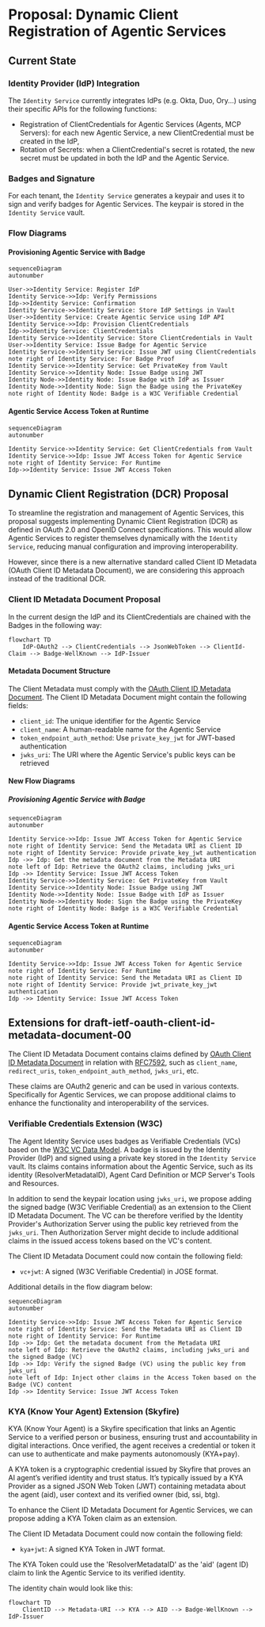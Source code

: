 # Proposal: Dynamic Client Registration of Agentic Services

## Current State

### Identity Provider (IdP) Integration

The `Identity Service` currently integrates IdPs (e.g. Okta, Duo, Ory...) using their specific APIs for the following functions:

- Registration of ClientCredentials for Agentic Services (Agents, MCP Servers): for each new Agentic Service, a new ClientCredential must be created in the IdP,
- Rotation of Secrets: when a ClientCredential's secret is rotated, the new secret must be updated in both the IdP and the Agentic Service.

### Badges and Signature

For each tenant, the `Identity Service` generates a keypair and uses it to sign and verify badges for Agentic Services. The keypair is stored in the `Identity Service` vault.

### Flow Diagrams

#### Provisioning Agentic Service with Badge

```mermaid
sequenceDiagram
autonumber

User->>Identity Service: Register IdP
Identity Service->>Idp: Verify Permissions
Idp->>Identity Service: Confirmation
Identity Service->>Identity Service: Store IdP Settings in Vault
User->>Identity Service: Create Agentic Service using IdP API
Identity Service->>Idp: Provision ClientCredentials
Idp->>Identity Service: ClientCredentials
Identity Service->>Identity Service: Store ClientCredentials in Vault
User->>Identity Service: Issue Badge for Agentic Service
Identity Service->>Identity Service: Issue JWT using ClientCredentials
note right of Identity Service: For Badge Proof
Identity Service->>Identity Service: Get PrivateKey from Vault
Identity Service->>Identity Node: Issue Badge using JWT
Identity Node->>Identity Node: Issue Badge with IdP as Issuer
Identity Node->>Identity Node: Sign the Badge using the PrivateKey
note right of Identity Node: Badge is a W3C Verifiable Credential
```

#### Agentic Service Access Token at Runtime

```mermaid
sequenceDiagram
autonumber

Identity Service->>Identity Service: Get ClientCredentials from Vault
Identity Service->>Idp: Issue JWT Access Token for Agentic Service
note right of Identity Service: For Runtime
Idp->>Identity Service: Issue JWT Access Token
```

## Dynamic Client Registration (DCR) Proposal

To streamline the registration and management of Agentic Services, this proposal suggests implementing Dynamic Client Registration (DCR) as defined in OAuth 2.0 and OpenID Connect specifications. This would allow Agentic Services to register themselves dynamically with the `Identity Service`, reducing manual configuration and improving interoperability.

However, since there is a new alternative standard called Client ID Metadata (OAuth Client ID Metadata Document), we are considering this approach instead of the traditional DCR.

### Client ID Metadata Document Proposal

In the current design the IdP and its ClientCredentials are chained with the Badges in the following way:

```mermaid
flowchart TD
    IdP-OAuth2 --> ClientCredentials --> JsonWebToken --> ClientId-Claim --> Badge-WellKnown --> IdP-Issuer
```

#### Metadata Document Structure

The Client Metadata must comply with the [OAuth Client ID Metadata Document](https://www.iana.org/assignments/oauth-parameters/oauth-parameters.xhtml#client-metadata).
The Client ID Metadata Document might contain the following fields:

- `client_id`: The unique identifier for the Agentic Service
- `client_name`: A human-readable name for the Agentic Service
- `token_endpoint_auth_method`: Use `private_key_jwt` for JWT-based authentication
- `jwks_uri`: The URI where the Agentic Service's public keys can be retrieved

#### New Flow Diagrams

##### Provisioning Agentic Service with Badge

```mermaid
sequenceDiagram
autonumber

Identity Service->>Idp: Issue JWT Access Token for Agentic Service
note right of Identity Service: Send the Metadata URI as Client ID
note right of Identity Service: Provide private_key_jwt authentication
Idp ->> Idp: Get the metadata document from the Metadata URI
note left of Idp: Retrieve the OAuth2 claims, including jwks_uri
Idp ->> Identity Service: Issue JWT Access Token
Identity Service->>Identity Service: Get PrivateKey from Vault
Identity Service->>Identity Node: Issue Badge using JWT
Identity Node->>Identity Node: Issue Badge with IdP as Issuer
Identity Node->>Identity Node: Sign the Badge using the PrivateKey
note right of Identity Node: Badge is a W3C Verifiable Credential
```

#### Agentic Service Access Token at Runtime

```mermaid
sequenceDiagram
autonumber

Identity Service->>Idp: Issue JWT Access Token for Agentic Service
note right of Identity Service: For Runtime
note right of Identity Service: Send the Metadata URI as Client ID
note right of Identity Service: Provide jwt_private_key_jwt authentication
Idp ->> Identity Service: Issue JWT Access Token
```

## Extensions for draft-ietf-oauth-client-id-metadata-document-00

The Client ID Metadata Document contains claims defined by
[OAuth Client ID Metadata Document](https://www.iana.org/assignments/oauth-parameters/oauth-parameters.xhtml#client-metadata)
in relation with [RFC7592](https://datatracker.ietf.org/doc/html/rfc7592), such as `client_name`, `redirect_uris`, `token_endpoint_auth_method`, `jwks_uri`, etc.

These claims are OAuth2 generic and can be used in various contexts.
Specifically for Agentic Services, we can propose additional claims to enhance the functionality and interoperability of the services.

### Verifiable Credentials Extension (W3C)

The Agent Identity Service uses badges as Verifiable Credentials (VCs) based on the [W3C VC Data Model](https://www.w3.org/TR/vc-data-model-2.0/).
A badge is issued by the Identity Provider (IdP) and signed using a private key stored in the `Identity Service` vault.
Its claims contains information about the Agentic Service, such as its identity (ResolverMetadataID), Agent Card Definition or MCP Server's Tools and Resources.

In addition to send the keypair location using `jwks_uri`, we propose adding the signed badge (W3C Verifiable Credential) as an extension to the Client ID Metadata Document.
The VC can be therefore verified by the Identity Provider's Authorization Server using the public key retrieved from the `jwks_uri`.
Then Authorization Server might decide to include additional claims in the issued access tokens based on the VC's content.

The Client ID Metadata Document could now contain the following field:

- `vc+jwt`: A signed (W3C Verifiable Credential) in JOSE format.

Additional details in the flow diagram below:

```mermaid
sequenceDiagram
autonumber

Identity Service->>Idp: Issue JWT Access Token for Agentic Service
note right of Identity Service: Send the Metadata URI as Client ID
note right of Identity Service: For Runtime
Idp ->> Idp: Get the metadata document from the Metadata URI
note left of Idp: Retrieve the OAuth2 claims, including jwks_uri and the signed Badge (VC)
Idp ->> Idp: Verify the signed Badge (VC) using the public key from jwks_uri
note left of Idp: Inject other claims in the Access Token based on the Badge (VC) content
Idp ->> Identity Service: Issue JWT Access Token
```

### KYA (Know Your Agent) Extension (Skyfire)

KYA (Know Your Agent) is a Skyfire specification that links an Agentic Service to a verified person or business, ensuring trust and accountability in digital interactions.
Once verified, the agent receives a credential or token it can use to authenticate and make payments autonomously (KYA+pay).

A KYA token is a cryptographic credential issued by Skyfire that proves an AI agent’s verified identity and trust status.
It’s typically issued by a KYA Provider as a signed JSON Web Token (JWT) containing metadata about the agent (aid), user context and its verified owner (bid, ssi, btg).

To enhance the Client ID Metadata Document for Agentic Services, we can propose adding a KYA Token claim as an extension.

The Client ID Metadata Document could now contain the following field:

- `kya+jwt`: A signed KYA Token in JWT format.

The KYA Token could use the 'ResolverMetadataID' as the 'aid' (agent ID) claim to link the Agentic Service to its verified identity.

The identity chain would look like this:

```mermaid
flowchart TD
    ClientID --> Metadata-URI --> KYA --> AID --> Badge-WellKnown --> IdP-Issuer
```
